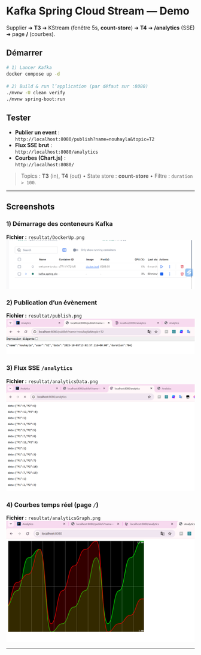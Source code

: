 # Kafka Spring Cloud Stream — Demo

Supplier ➜ **T3** ➜ KStream (fenêtre 5s, **count-store**) ➜ **T4** ➜ **/analytics** (SSE) ➜ page **/** (courbes).

## Démarrer
```bash
# 1) Lancer Kafka
docker compose up -d

# 2) Build & run l’application (par défaut sur :8080)
./mvnw -U clean verify
./mvnw spring-boot:run
```

## Tester
- **Publier un event** :  
  `http://localhost:8080/publish?name=nouhayla&topic=T2`
- **Flux SSE brut** :  
  `http://localhost:8080/analytics`
- **Courbes (Chart.js)** :  
  `http://localhost:8080/`

> Topics : **T3** (in), **T4** (out) • State store : **count-store** • Filtre : `duration > 100`.

---

## Screenshots

### 1) Démarrage des conteneurs Kafka
**Fichier :** `resultat/DockerUp.png`  
![App started](resultat/DockerUp.png)

### 2) Publication d’un évènement
**Fichier :** `resultat/publish.png`  
![Publish OK](resultat/publish.png)

### 3) Flux SSE `/analytics`
**Fichier :** `resultat/analyticsData.png`  
![SSE stream](resultat/analyticsData.png)

### 4) Courbes temps réel (page `/`)
**Fichier :** `resultat/analyticsGraph.png`  
![Analytics chart](resultat/analyticsGraph.png)

---


